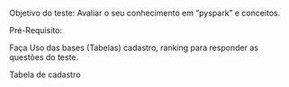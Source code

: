 Objetivo do teste:
Avaliar o seu conhecimento em “pyspark” e conceitos.

Pré-Requisito:

Faça Uso das bases (Tabelas) cadastro, ranking para responder as questões do teste.

 
Tabela de cadastro
